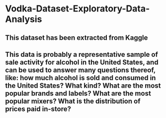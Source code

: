 # Vodka-Dataset-Exploratory-Data-Analysis

## This dataset has been extracted from Kaggle

## This data is probably a representative sample of sale activity for alcohol in the United States, and can be used to answer many questions thereof, like: how much alcohol is sold and consumed in the United States? What kind? What are the most popular brands and labels? What are the most popular mixers? What is the distribution of prices paid in-store?
